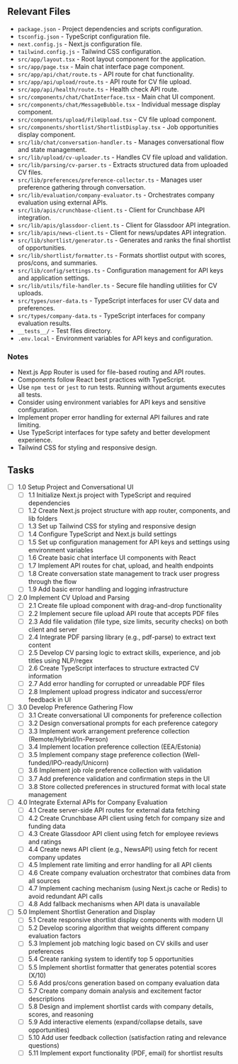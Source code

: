 ## Relevant Files

- `package.json` - Project dependencies and scripts configuration.
- `tsconfig.json` - TypeScript configuration file.
- `next.config.js` - Next.js configuration file.
- `tailwind.config.js` - Tailwind CSS configuration.
- `src/app/layout.tsx` - Root layout component for the application.
- `src/app/page.tsx` - Main chat interface page component.
- `src/app/api/chat/route.ts` - API route for chat functionality.
- `src/app/api/upload/route.ts` - API route for CV file upload.
- `src/app/api/health/route.ts` - Health check API route.
- `src/components/chat/ChatInterface.tsx` - Main chat UI component.
- `src/components/chat/MessageBubble.tsx` - Individual message display component.
- `src/components/upload/FileUpload.tsx` - CV file upload component.
- `src/components/shortlist/ShortlistDisplay.tsx` - Job opportunities display component.
- `src/lib/chat/conversation-handler.ts` - Manages conversational flow and state management.
- `src/lib/upload/cv-uploader.ts` - Handles CV file upload and validation.
- `src/lib/parsing/cv-parser.ts` - Extracts structured data from uploaded CV files.
- `src/lib/preferences/preference-collector.ts` - Manages user preference gathering through conversation.
- `src/lib/evaluation/company-evaluator.ts` - Orchestrates company evaluation using external APIs.
- `src/lib/apis/crunchbase-client.ts` - Client for Crunchbase API integration.
- `src/lib/apis/glassdoor-client.ts` - Client for Glassdoor API integration.
- `src/lib/apis/news-client.ts` - Client for news/updates API integration.
- `src/lib/shortlist/generator.ts` - Generates and ranks the final shortlist of opportunities.
- `src/lib/shortlist/formatter.ts` - Formats shortlist output with scores, pros/cons, and summaries.
- `src/lib/config/settings.ts` - Configuration management for API keys and application settings.
- `src/lib/utils/file-handler.ts` - Secure file handling utilities for CV uploads.
- `src/types/user-data.ts` - TypeScript interfaces for user CV data and preferences.
- `src/types/company-data.ts` - TypeScript interfaces for company evaluation results.
- `__tests__/` - Test files directory.
- `.env.local` - Environment variables for API keys and configuration.

### Notes

- Next.js App Router is used for file-based routing and API routes.
- Components follow React best practices with TypeScript.
- Use `npm test` or `jest` to run tests. Running without arguments executes all tests.
- Consider using environment variables for API keys and sensitive configuration.
- Implement proper error handling for external API failures and rate limiting.
- Use TypeScript interfaces for type safety and better development experience.
- Tailwind CSS for styling and responsive design.

## Tasks

- [ ] 1.0 Setup Project and Conversational UI
  - [ ] 1.1 Initialize Next.js project with TypeScript and required dependencies
  - [ ] 1.2 Create Next.js project structure with app router, components, and lib folders
  - [ ] 1.3 Set up Tailwind CSS for styling and responsive design
  - [ ] 1.4 Configure TypeScript and Next.js build settings
  - [ ] 1.5 Set up configuration management for API keys and settings using environment variables
  - [ ] 1.6 Create basic chat interface UI components with React
  - [ ] 1.7 Implement API routes for chat, upload, and health endpoints
  - [ ] 1.8 Create conversation state management to track user progress through the flow
  - [ ] 1.9 Add basic error handling and logging infrastructure

- [ ] 2.0 Implement CV Upload and Parsing
  - [ ] 2.1 Create file upload component with drag-and-drop functionality
  - [ ] 2.2 Implement secure file upload API route that accepts PDF files
  - [ ] 2.3 Add file validation (file type, size limits, security checks) on both client and server
  - [ ] 2.4 Integrate PDF parsing library (e.g., pdf-parse) to extract text content
  - [ ] 2.5 Develop CV parsing logic to extract skills, experience, and job titles using NLP/regex
  - [ ] 2.6 Create TypeScript interfaces to structure extracted CV information
  - [ ] 2.7 Add error handling for corrupted or unreadable PDF files
  - [ ] 2.8 Implement upload progress indicator and success/error feedback in UI

- [ ] 3.0 Develop Preference Gathering Flow
  - [ ] 3.1 Create conversational UI components for preference collection
  - [ ] 3.2 Design conversational prompts for each preference category
  - [ ] 3.3 Implement work arrangement preference collection (Remote/Hybrid/In-Person)
  - [ ] 3.4 Implement location preference collection (EEA/Estonia)
  - [ ] 3.5 Implement company stage preference collection (Well-funded/IPO-ready/Unicorn)
  - [ ] 3.6 Implement job role preference collection with validation
  - [ ] 3.7 Add preference validation and confirmation steps in the UI
  - [ ] 3.8 Store collected preferences in structured format with local state management

- [ ] 4.0 Integrate External APIs for Company Evaluation
  - [ ] 4.1 Create server-side API routes for external data fetching
  - [ ] 4.2 Create Crunchbase API client using fetch for company size and funding data
  - [ ] 4.3 Create Glassdoor API client using fetch for employee reviews and ratings
  - [ ] 4.4 Create news API client (e.g., NewsAPI) using fetch for recent company updates
  - [ ] 4.5 Implement rate limiting and error handling for all API clients
  - [ ] 4.6 Create company evaluation orchestrator that combines data from all sources
  - [ ] 4.7 Implement caching mechanism (using Next.js cache or Redis) to avoid redundant API calls
  - [ ] 4.8 Add fallback mechanisms when API data is unavailable

- [ ] 5.0 Implement Shortlist Generation and Display
  - [ ] 5.1 Create responsive shortlist display components with modern UI
  - [ ] 5.2 Develop scoring algorithm that weights different company evaluation factors
  - [ ] 5.3 Implement job matching logic based on CV skills and user preferences
  - [ ] 5.4 Create ranking system to identify top 5 opportunities
  - [ ] 5.5 Implement shortlist formatter that generates potential scores (X/10)
  - [ ] 5.6 Add pros/cons generation based on company evaluation data
  - [ ] 5.7 Create company domain analysis and excitement factor descriptions
  - [ ] 5.8 Design and implement shortlist cards with company details, scores, and reasoning
  - [ ] 5.9 Add interactive elements (expand/collapse details, save opportunities)
  - [ ] 5.10 Add user feedback collection (satisfaction rating and relevance questions)
  - [ ] 5.11 Implement export functionality (PDF, email) for shortlist results 